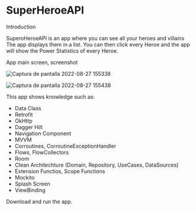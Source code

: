 # SuperHeroeAPI

Introduction

SuperoHeroeAPI is an app where you can see all your heroes and villains The app displays them in a list. You can then click every Heroe and the app will show the Power Statistics of every Heroe.

App main screen, screenshot


![Captura de pantalla 2022-08-27 155338](https://user-images.githubusercontent.com/102561977/187047672-3ac51889-6488-4402-8ede-4ae820472d8d.jpg)

![Captura de pantalla 2022-08-27 155438](https://user-images.githubusercontent.com/102561977/187047677-afaafb78-d246-443e-91db-a24b98c3c27c.jpg)

This app shows knowledge such as:

* Data Class
* Retrofit
* OkHttp
* Dagger Hilt
* Navigation Component
* MVVM
* Corroutines, CorroutineExceptionHandler
* Flows, FlowCollectors
* Room
* Clean Architechture (Domain, Repository, UseCases, DataSources)
* Extension Functios, Scope Functions
* Mockito
* Splash Screen
* ViewBinding

Download and run the app.

